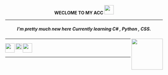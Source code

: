 <center><b>WECLOME TO MY ACC <img src=https://s3.getstickerpack.com/storage/uploads/sticker-pack/genshin-impact-nahida/sticker_1.png?19c9118b64e41b7dbb81838878d341ee&d=200x200 width=30px height=30px></b></center>

<hr>
<h5><center>I'm pretty much new here
Currently learning C# , Python , CSS. </center></h5>

<img src="https://static.wikia.nocookie.net/gensin-impact/images/e/e4/Icon_Emoji_Paimon%27s_Paintings_19_Nahida_3.png/revision/latest/scale-to-width-down/250?cb=20221124043005"  align="right" width=100px height=100px>

<hr>
<img src="https://static-00.iconduck.com/assets.00/c-sharp-c-icon-456x512-9sej0lrz.png" align="left" height=30px width=30px>
<img src="https://cdn.iconscout.com/icon/free/png-256/python-3521655-2945099.png" align="left" height=20px width=20px>
<img src="https://cdn.iconscout.com/icon/free/png-256/css-37-226088.png" height=30px width=30px>
<hr>


